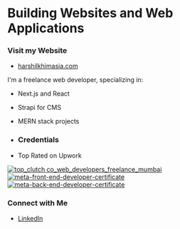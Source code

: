 # Building Websites and Web Applications

### Visit my Website
- [harshilkhimasia.com](https://www.harshilkhimasia.com)

I'm a freelance web developer, specializing in:
- Next.js and React
- Strapi for CMS
- MERN stack projects

- ### Credentials
- Top Rated on Upwork

[![top_clutch co_web_developers_freelance_mumbai](https://github.com/user-attachments/assets/0618a63a-311a-459d-8709-cdd48b67a3f0)](https://shareables.clutch.co/share/badges/2347587/110337?utm_source=clutch_top_company_badge&utm_medium=image_embed) [![meta-front-end-developer-certificate](https://github.com/user-attachments/assets/1c0611fa-ae1f-4fc2-a024-dc84ef4e6fb4)](https://www.credly.com/badges/58e4a29a-3770-4048-8424-68ffdd020e73/public_url) [![meta-back-end-developer-certificate](https://github.com/user-attachments/assets/4a749ab0-ee49-458d-b33d-70b7c9c24569)](https://www.credly.com/badges/e6fcb63a-f85a-4b47-a787-15870184c2f2/public_url)




### Connect with Me
- [LinkedIn](https://www.linkedin.com/in/harshil-khimasia-714004238/)
